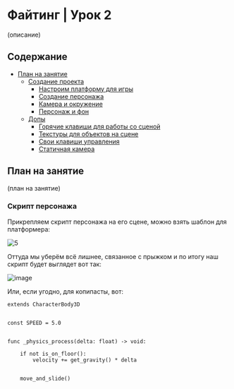 # Файтинг | Урок 2

(описание)

## Содержание

- [План на занятие](#План-на-занятие)
  - [Создание проекта](#Создание-проекта)
    - [Настроим платформу для игры](#Настроим-платформу-для-игры)
    - [Создание персонажа](#Создание-персонажа)
    - [Камера и окружение](#Камера-и-окружение)
    - [Персонаж и фон](#персонаж-и-фон)
  - [Допы](#Допы)
    - [Горячие клавиши для работы со сценой](#Горячие-клавиши-для-работы-со-сценой)
    - [Текстуры для объектов на сцене](#Текстуры-для-объектов-на-сцене)
    - [Свои клавиши управления](#Свои-клавиши-управления)
    - [Статичная камера](#Статичная-камера)


## План на занятие 

(план на занятие)

### Скрипт персонажа

Прикрепляем скрипт персонажа на его сцене, можно взять шаблон для платформера:

![5](https://github.com/user-attachments/assets/b03e830f-76b5-4dd9-b5b8-8cf12655f2f3)

Оттуда мы уберём всё лишнее, связанное с прыжком и по итогу наш скрипт будет выглядет вот так:

![image](https://github.com/user-attachments/assets/660aeaa6-7bf0-4b24-9e22-5a4ff6b67db0)

Или, если угодно, для копипасты, вот:

```GDScript
extends CharacterBody3D


const SPEED = 5.0


func _physics_process(delta: float) -> void:

	if not is_on_floor():
		velocity += get_gravity() * delta


	move_and_slide()

```

